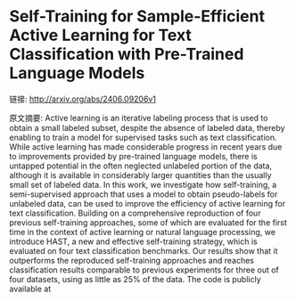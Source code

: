 # Self-Training for Sample-Efficient Active Learning for Text Classification with Pre-Trained Language Models

链接: http://arxiv.org/abs/2406.09206v1

原文摘要:
Active learning is an iterative labeling process that is used to obtain a
small labeled subset, despite the absence of labeled data, thereby enabling to
train a model for supervised tasks such as text classification. While active
learning has made considerable progress in recent years due to improvements
provided by pre-trained language models, there is untapped potential in the
often neglected unlabeled portion of the data, although it is available in
considerably larger quantities than the usually small set of labeled data. In
this work, we investigate how self-training, a semi-supervised approach that
uses a model to obtain pseudo-labels for unlabeled data, can be used to improve
the efficiency of active learning for text classification. Building on a
comprehensive reproduction of four previous self-training approaches, some of
which are evaluated for the first time in the context of active learning or
natural language processing, we introduce HAST, a new and effective
self-training strategy, which is evaluated on four text classification
benchmarks. Our results show that it outperforms the reproduced self-training
approaches and reaches classification results comparable to previous
experiments for three out of four datasets, using as little as 25% of the data.
The code is publicly available at
